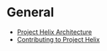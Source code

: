 # General

* [Project Helix Architecture](architecture.md)
* [Contributing to Project Helix](contributing.md)
